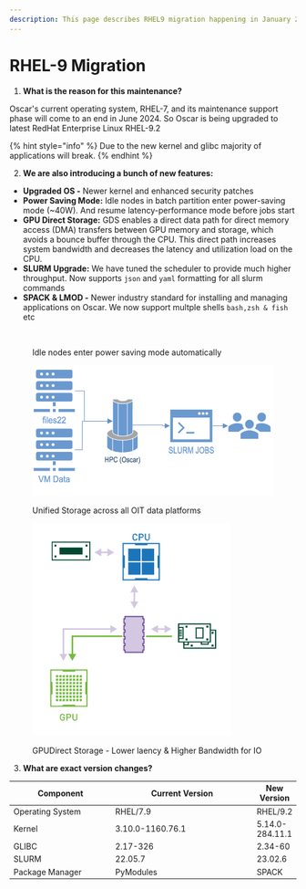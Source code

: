 ```yaml
---
description: This page describes RHEL9 migration happening in January 2023
---
```


# RHEL-9 Migration

1. **What is the reason for this maintenance?**

Oscar's current operating system, RHEL-7, and its maintenance support phase will come to an end in June 2024. So Oscar is being upgraded to latest RedHat Enterprise Linux RHEL-9.2

{% hint style="info" %}
Due to the new kernel and glibc majority of applications will break.&#x20;
{% endhint %}

2. **We are also introducing a bunch of new features:**

* **Upgraded OS -** Newer kernel and enhanced security patches
* **Power Saving Mode:** Idle nodes in batch partition enter power-saving mode (\~40W). And resume latency-performance mode before jobs start
* **GPU Direct Storage:** GDS enables a direct data path for direct memory access (DMA) transfers between GPU memory and storage, which avoids a bounce buffer through the CPU. This direct path increases system bandwidth and decreases the latency and utilization load on the CPU.
* **SLURM Upgrade:** We have tuned the scheduler to provide much higher throughput. Now supports `json` and `yaml` formatting for all slurm commands
* **SPACK & LMOD -** Newer industry standard for installing and managing applications on Oscar. We now support multple shells `bash,zsh & fish` etc

<div align="left">

<figure><img src="../.gitbook/assets/DALL·E 2023-10-29 05.56.22 - Photo of a modern data center with rows of servers glowing in blue. Overlaying the scene is a leafy vine, symbolizing nature, winding its way through .png" alt="" width="375"><figcaption><p>Idle nodes enter power saving mode automatically </p></figcaption></figure>

 

<figure><img src="../.gitbook/assets/Screenshot 2023-10-29 at 6.52.18 AM.png" alt=""><figcaption><p>Unified Storage across all OIT data platforms</p></figcaption></figure>

 

<figure><img src="../.gitbook/assets/Screenshot 2023-10-29 at 6.12.44 AM.png" alt=""><figcaption><p>GPUDirect Storage - Lower laency &#x26; Higher Bandwidth for IO</p></figcaption></figure>

</div>

3. **What are exact version changes?**

<table><thead><tr><th width="199.33333333333331">Component</th><th width="300">Current Version</th><th>New Version</th></tr></thead><tbody><tr><td>Operating System</td><td>RHEL/7.9</td><td>RHEL/9.2</td></tr><tr><td>Kernel</td><td>3.10.0-1160.76.1</td><td>5.14.0-284.11.1</td></tr><tr><td>GLIBC</td><td>2.17-326</td><td>2.34-60</td></tr><tr><td>SLURM </td><td>22.05.7</td><td>23.02.6</td></tr><tr><td>Package Manager</td><td>PyModules</td><td>SPACK</td></tr></tbody></table>





